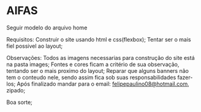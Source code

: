 # AIFAS

Seguir modelo do arquivo home

Requisitos:
Construir o site usando html e css(flexbox);
Tentar ser o mais fiel possivel ao layout;

Observações:
Todos as imagens necessarias para construção do site está na pasta images;
Fontes e cores ficam a critério de sua observação, tentando ser o mais proximo do layout;
Reparar que alguns banners não tem o conteudo nele, sendo assim fica sob suas responsabilidades fazer-los;
Após finalizado mandar para o email: felipepaulino08@hotmail.com, zipado;

Boa sorte;
